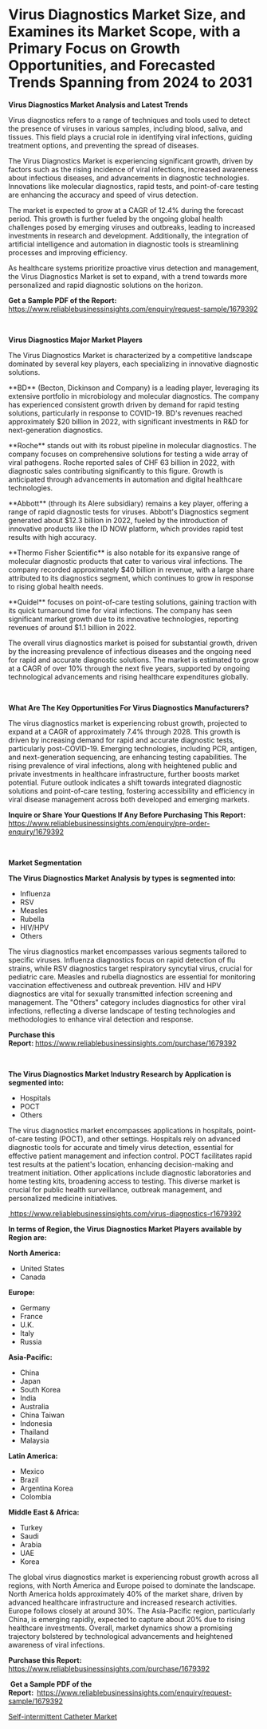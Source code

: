 <p><h1>Virus Diagnostics Market Size, and Examines its Market Scope, with a Primary Focus on Growth Opportunities, and Forecasted Trends Spanning from 2024 to 2031</h1></p><p><strong>Virus Diagnostics Market Analysis and Latest Trends</strong></p>
<p><p>Virus diagnostics refers to a range of techniques and tools used to detect the presence of viruses in various samples, including blood, saliva, and tissues. This field plays a crucial role in identifying viral infections, guiding treatment options, and preventing the spread of diseases.</p><p>The Virus Diagnostics Market is experiencing significant growth, driven by factors such as the rising incidence of viral infections, increased awareness about infectious diseases, and advancements in diagnostic technologies. Innovations like molecular diagnostics, rapid tests, and point-of-care testing are enhancing the accuracy and speed of virus detection.</p><p>The market is expected to grow at a CAGR of 12.4% during the forecast period. This growth is further fueled by the ongoing global health challenges posed by emerging viruses and outbreaks, leading to increased investments in research and development. Additionally, the integration of artificial intelligence and automation in diagnostic tools is streamlining processes and improving efficiency.</p><p>As healthcare systems prioritize proactive virus detection and management, the Virus Diagnostics Market is set to expand, with a trend towards more personalized and rapid diagnostic solutions on the horizon.</p></p>
<p><strong>Get a Sample PDF of the Report:&nbsp;</strong> <a href="https://www.reliablebusinessinsights.com/enquiry/request-sample/1679392?utm_campaign=1119&utm_medium=2&utm_source=Github&utm_content=ia&utm_term=28122024&utm_id=virus-diagnostics">https://www.reliablebusinessinsights.com/enquiry/request-sample/1679392</a></p>
<p>&nbsp;</p>
<p><strong>Virus Diagnostics Major Market Players</strong></p>
<p><p>The Virus Diagnostics Market is characterized by a competitive landscape dominated by several key players, each specializing in innovative diagnostic solutions. </p><p>**BD** (Becton, Dickinson and Company) is a leading player, leveraging its extensive portfolio in microbiology and molecular diagnostics. The company has experienced consistent growth driven by demand for rapid testing solutions, particularly in response to COVID-19. BD's revenues reached approximately $20 billion in 2022, with significant investments in R&D for next-generation diagnostics.</p><p>**Roche** stands out with its robust pipeline in molecular diagnostics. The company focuses on comprehensive solutions for testing a wide array of viral pathogens. Roche reported sales of CHF 63 billion in 2022, with diagnostic sales contributing significantly to this figure. Growth is anticipated through advancements in automation and digital healthcare technologies.</p><p>**Abbott** (through its Alere subsidiary) remains a key player, offering a range of rapid diagnostic tests for viruses. Abbott's Diagnostics segment generated about $12.3 billion in 2022, fueled by the introduction of innovative products like the ID NOW platform, which provides rapid test results with high accuracy. </p><p>**Thermo Fisher Scientific** is also notable for its expansive range of molecular diagnostic products that cater to various viral infections. The company recorded approximately $40 billion in revenue, with a large share attributed to its diagnostics segment, which continues to grow in response to rising global health needs.</p><p>**Quidel** focuses on point-of-care testing solutions, gaining traction with its quick turnaround time for viral infections. The company has seen significant market growth due to its innovative technologies, reporting revenues of around $1.1 billion in 2022.</p><p>The overall virus diagnostics market is poised for substantial growth, driven by the increasing prevalence of infectious diseases and the ongoing need for rapid and accurate diagnostic solutions. The market is estimated to grow at a CAGR of over 10% through the next five years, supported by ongoing technological advancements and rising healthcare expenditures globally.</p></p>
<p>&nbsp;</p>
<p><strong>What Are The Key Opportunities For Virus Diagnostics Manufacturers?</strong></p>
<p><p>The virus diagnostics market is experiencing robust growth, projected to expand at a CAGR of approximately 7.4% through 2028. This growth is driven by increasing demand for rapid and accurate diagnostic tests, particularly post-COVID-19. Emerging technologies, including PCR, antigen, and next-generation sequencing, are enhancing testing capabilities. The rising prevalence of viral infections, along with heightened public and private investments in healthcare infrastructure, further boosts market potential. Future outlook indicates a shift towards integrated diagnostic solutions and point-of-care testing, fostering accessibility and efficiency in viral disease management across both developed and emerging markets.</p></p>
<p><strong>Inquire or Share Your Questions If Any Before Purchasing This Report:</strong> <a href="https://www.reliablebusinessinsights.com/enquiry/pre-order-enquiry/1679392?utm_campaign=1119&utm_medium=2&utm_source=Github&utm_content=ia&utm_term=28122024&utm_id=virus-diagnostics">https://www.reliablebusinessinsights.com/enquiry/pre-order-enquiry/1679392</a></p>
<p>&nbsp;</p>
<p><strong>Market Segmentation</strong></p>
<p><strong>The Virus Diagnostics Market Analysis by types is segmented into:</strong></p>
<p><ul><li>Influenza</li><li>RSV</li><li>Measles</li><li>Rubella</li><li>HIV/HPV</li><li>Others</li></ul></p>
<p><p>The virus diagnostics market encompasses various segments tailored to specific viruses. Influenza diagnostics focus on rapid detection of flu strains, while RSV diagnostics target respiratory syncytial virus, crucial for pediatric care. Measles and rubella diagnostics are essential for monitoring vaccination effectiveness and outbreak prevention. HIV and HPV diagnostics are vital for sexually transmitted infection screening and management. The "Others" category includes diagnostics for other viral infections, reflecting a diverse landscape of testing technologies and methodologies to enhance viral detection and response.</p></p>
<p><strong>Purchase this Report:&nbsp;</strong><a href="https://www.reliablebusinessinsights.com/purchase/1679392?utm_campaign=1119&utm_medium=2&utm_source=Github&utm_content=ia&utm_term=28122024&utm_id=virus-diagnostics">https://www.reliablebusinessinsights.com/purchase/1679392</a></p>
<p>&nbsp;</p>
<p><strong>The Virus Diagnostics Market Industry Research by Application is segmented into:</strong></p>
<p><ul><li>Hospitals</li><li>POCT</li><li>Others</li></ul></p>
<p><p>The virus diagnostics market encompasses applications in hospitals, point-of-care testing (POCT), and other settings. Hospitals rely on advanced diagnostic tools for accurate and timely virus detection, essential for effective patient management and infection control. POCT facilitates rapid test results at the patient's location, enhancing decision-making and treatment initiation. Other applications include diagnostic laboratories and home testing kits, broadening access to testing. This diverse market is crucial for public health surveillance, outbreak management, and personalized medicine initiatives.</p></p>
<p><a href="https://www.reliablebusinessinsights.com/virus-diagnostics-r1679392?utm_campaign=1119&utm_medium=2&utm_source=Github&utm_content=ia&utm_term=28122024&utm_id=virus-diagnostics">&nbsp;https://www.reliablebusinessinsights.com/virus-diagnostics-r1679392</a></p>
<p><strong>In terms of Region, the Virus Diagnostics Market Players available by Region are:</strong></p>
<p>
    <p> <strong> North America: </strong>
        <ul>
            <li>United States</li>
            <li>Canada</li>
        </ul>
        </p> 
    <p> <strong> Europe: </strong>
        <ul>
            <li>Germany</li>
            <li>France</li>
            <li>U.K.</li>
            <li>Italy</li>
            <li>Russia</li>
        </ul>
        </p> 
    <p> <strong> Asia-Pacific: </strong>
        <ul>
            <li>China</li>
            <li>Japan</li>
            <li>South Korea</li>
            <li>India</li>
            <li>Australia</li>
            <li>China Taiwan</li>
            <li>Indonesia</li>
            <li>Thailand</li>
            <li>Malaysia</li>
        </ul>
        </p> 
    <p> <strong> Latin America: </strong>
        <ul>
            <li>Mexico</li>
            <li>Brazil</li>
            <li>Argentina Korea</li>
            <li>Colombia</li>
        </ul>
        </p> 
    <p> <strong> Middle East & Africa: </strong>
        <ul>
            <li>Turkey</li>
            <li>Saudi</li>
            <li>Arabia</li>
            <li>UAE</li>
            <li>Korea</li>
        </ul>
    </p>
    </p>
<p><p>The global virus diagnostics market is experiencing robust growth across all regions, with North America and Europe poised to dominate the landscape. North America holds approximately 40% of the market share, driven by advanced healthcare infrastructure and increased research activities. Europe follows closely at around 30%. The Asia-Pacific region, particularly China, is emerging rapidly, expected to capture about 20% due to rising healthcare investments. Overall, market dynamics show a promising trajectory bolstered by technological advancements and heightened awareness of viral infections.</p></p>
<p><strong>Purchase this Report: </strong><a href="https://www.reliablebusinessinsights.com/purchase/1679392?utm_campaign=1119&utm_medium=2&utm_source=Github&utm_content=ia&utm_term=28122024&utm_id=virus-diagnostics">https://www.reliablebusinessinsights.com/purchase/1679392</a></p>
<p>&nbsp;<strong>Get a Sample PDF of the Report:&nbsp;&nbsp;</strong><a href="https://www.reliablebusinessinsights.com/enquiry/request-sample/1679392?utm_campaign=1119&utm_medium=2&utm_source=Github&utm_content=ia&utm_term=28122024&utm_id=virus-diagnostics">https://www.reliablebusinessinsights.com/enquiry/request-sample/1679392</a></p>
<p><strong></strong></p>
<p><p><a href="https://github.com/arnoldannice0/Market-Research-Report-List-1/blob/main/self-intermittent-catheter-market.md?utm_campaign=1119&utm_medium=2&utm_source=Github&utm_content=ia&utm_term=28122024&utm_id=virus-diagnostics">Self-intermittent Catheter Market</a></p></p>